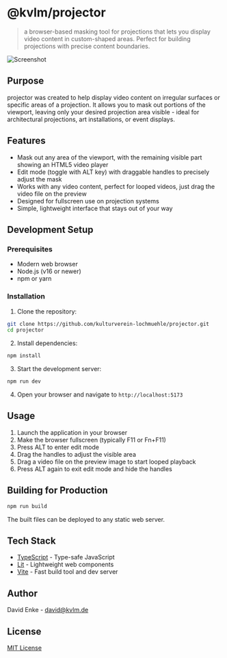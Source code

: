 # @kvlm/projector

> a browser-based masking tool for projections that lets you display video content in custom-shaped areas. Perfect for building projections with precise content boundaries.

![Screenshot](https://kulturverein-lochmuehle.github.io/projector/screenshot.png)

## Purpose

projector was created to help display video content on irregular surfaces or specific areas of a projection. It allows you to mask out portions of the viewport, leaving only your desired projection area visible - ideal for architectural projections, art installations, or event displays.

## Features

- Mask out any area of the viewport, with the remaining visible part showing an HTML5 video player
- Edit mode (toggle with ALT key) with draggable handles to precisely adjust the mask
- Works with any video content, perfect for looped videos, just drag the video file on the preview
- Designed for fullscreen use on projection systems
- Simple, lightweight interface that stays out of your way

## Development Setup

### Prerequisites

- Modern web browser
- Node.js (v16 or newer)
- npm or yarn

### Installation

1. Clone the repository:
```bash
git clone https://github.com/kulturverein-lochmuehle/projector.git
cd projector
```

2. Install dependencies:
```bash
npm install
```

3. Start the development server:
```bash
npm run dev
```

4. Open your browser and navigate to `http://localhost:5173`

## Usage

1. Launch the application in your browser
2. Make the browser fullscreen (typically F11 or Fn+F11)
3. Press ALT to enter edit mode
4. Drag the handles to adjust the visible area
5. Drag a video file on the preview image to start looped playback
6. Press ALT again to exit edit mode and hide the handles

## Building for Production

```bash
npm run build
```

The built files can be deployed to any static web server.

## Tech Stack

- [TypeScript](https://www.typescriptlang.org/) - Type-safe JavaScript
- [Lit](https://lit.dev/) - Lightweight web components
- [Vite](https://vitejs.dev/) - Fast build tool and dev server

## Author

David Enke - [david@kvlm.de](mailto:david@kvlm.de)

## License

[MIT License](LICENSE)
